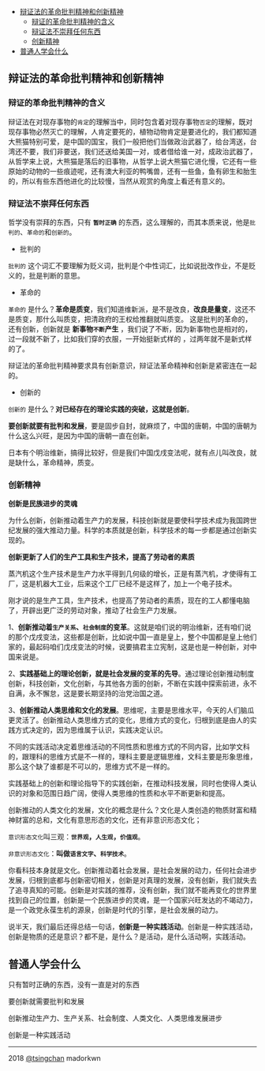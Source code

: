 


<!-- TOC -->

- [辩证法的革命批判精神和创新精神](#辩证法的革命批判精神和创新精神)
    - [辩证的革命批判精神的含义](#辩证的革命批判精神的含义)
    - [辩证法不崇拜任何东西](#辩证法不崇拜任何东西)
    - [创新精神](#创新精神)
- [普通人学会什么](#普通人学会什么)

<!-- /TOC -->


## 辩证法的革命批判精神和创新精神


### 辩证的革命批判精神的含义

辩证法在对现存事物的`肯定`的理解当中，同时包含着对现存事物`否定`的理解，既对现存事物必然灭亡的理解，人肯定要死的，植物动物肯定是要进化的，我们都知道大熊猫特别可爱，是中国的国宝，我们一般把他们当做政治武器了，给台湾送，台湾还不要，我们非要送，我们还送给美国一对，或者借给谁一对，成政治武器了，从哲学来上说，大熊猫是落后的旧事物，从哲学上说大熊猫它进化慢，它还有一些原始的动物的一些痕迹呢，还有澳大利亚的鸭嘴兽，还有一些鱼，鱼有卵生和胎生的，所以有些东西他进化的比较慢，当然从观赏的角度上看还有意义的。



### 辩证法不崇拜任何东西

哲学没有崇拜的东西，只有 **`暂时正确`** 的东西，这么理解的，而其本质来说，他是`批判的`、`革命的`和`创新的`。

- 批判的

`批判的` 这个词汇不要理解为贬义词，批判是个中性词汇，比如说批改作业，不是贬义的，批是判断的意思。

- 革命的

`革命的` 是什么？**革命是质变**，我们知道维新派，是不是改良，**改良是量变**，这还不是质变，那什么叫质变，把清政府的王权给推翻就叫质变。 这是批判的革命的，还有创新，创新就是 **新事物`不断`产生** ，我们说了不断，因为新事物也是相对的，过一段就不新了，比如我们穿的衣服，一开始挺新式样的 ，过两年就不是新式样的了。

辩证法的革命批判精神要求具有创新意识，辩证法革命精神和创新是紧密连在一起的。

- 创新的

`创新的` 是什么？**对已经存在的理论实践的突破，这就是创新**。

**要创新就要有批判和发展**，要是固步自封，就麻烦了，中国的唐朝，中国的唐朝为什么这么兴旺，是因为中国的唐朝一直在创新。

日本有个明治维新，搞得比较好，但是我们中国戊戌变法呢，就有点儿叫改良，就是缺什么，革命精神，质变。


### 创新精神

**创新是民族进步的灵魂**

为什么创新，创新推动着生产力的发展，科技创新就是要使科学技术成为我国跨世纪发展的强大推动力量。科学的本质就是创新，科学技术的每一步都是通过创新实现的。

**创新更新了人们的生产工具和生产技术，提高了劳动者的素质**

蒸汽机这个生产技术是生产力水平得到几何级的增长，正是有蒸汽机，才使得有工厂，这是机器大工业，后来这个工厂已经不是这样了，加上一个电子技术。

刚才说的是生产工具，生产技术，也提高了劳动者的素质，现在的工人都懂电脑了，开辟出更广泛的劳动对象，推动了社会生产力发展。

1、**创新推动着`生产关系`、`社会制度`的变革**。这就是咱们说的明治维新，还有咱们说的那个戊戌变法，这些都是创新，比如说中国一直是皇上，整个中国都是皇上他们家的，最起码咱们戊戌变法的时候，说要搞君主立宪制，这是也是一种创新，对中国来说是。

2、**实践基础上的理论创新，就是社会发展的变革的先导**。通过理论创新推动制度创新，科技创新，文化创新，与其他各方面的创新，不断在实践中探索前进，永不自满，永不懈怠，这是要长期坚持的治党治国之道。

3、**创新推动人类思维和文化的发展**。思维呢，主要是思维水平，今天的人们脑瓜更灵活了。创新推动人类思维方式的变化，思维方式的变化，归根到底是由人的实践方式决定的，因为思维属于认识，实践决定认识。

不同的实践活动决定着思维活动的不同性质和思维方式的不同内容，比如学文科的，跟理科的思维方式是不一样的，理科主要是逻辑思维，文科主要是形象思维，那么这个缺了谁都是不可以的，思维方式不是一样的。

实践基础上的创新和理论指导下的实践创新，在推动科技发展，同时也使得人类认识的对象和范围日趋广阔，使得人类思维的性质和水平不断更新和提高。

创新推动的人类文化的发展，文化的概念是什么？文化是人类创造的物质财富和精神财富的总和，文化有意思形态的文化，还有非意识形态文化；

`意识形态文化`叫三观：**`世界观`，`人生观`，`价值观`**。

`非意识形态文化`：**叫做`语言文字`、`科学技术`**。

你看科技本身就是文化。创新推动着社会发展，是社会发展的动力，任何社会进步发展，归根到底都与创新密切相关，创新是对真理的发展，没有创新，我们就失去了追寻真知的可能。创新是对实践的推荐，没有创新，我们就不能再变化的世界里找到自己的位置，创新是一个民族进步的灵魂，是一个国家兴旺发达的不竭动力，是一个政党永葆生机的源泉，创新是时代的引擎，是社会发展的动力。

说半天，我们最后还得总结一句话，**创新是一种实践活动**。创新是一种实践活动，创新是物质的还是意识？都不是，是什么？是活动，是什么活动啊，实践活动。

## 普通人学会什么

只有暂时正确的东西，没有一直是对的东西

要创新就需要批判和发展

创新推动生产力、生产关系、社会制度、人类文化、人类思维发展进步

创新是一种实践活动

----
2018 [@tsingchan](https://github.com/tsingchan/page) madorkwn
